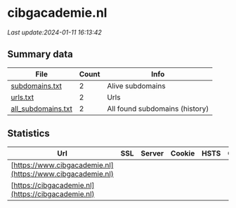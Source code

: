 # cibgacademie.nl
*Last update:2024-01-11 16:13:42*
## Summary data
| File       | Count | Info |
|------------|-------|------|
|[subdomains.txt](/data/cibgacademie/subdomains.txt)|2|Alive subdomains|
|[urls.txt](/data/cibgacademie/urls.txt)|2|Urls|
|[all_subdomains.txt](/data/cibgacademie/all_subdomains.txt)|2|All found subdomains (history)|
## Statistics
| Url | SSL | Server | Cookie | HSTS | CSP | XFO | XXP | RP | Tech |
|------------|-------|------|------|------|------|------|------|------|------|
|[https://www.cibgacademie.nl](https://www.cibgacademie.nl)| | | | | | | |:white_check_mark: | |HSTS| |
|[https://cibgacademie.nl](https://cibgacademie.nl)| | | | | | | |:white_check_mark: | |HSTS Nginx OpenResty...| |